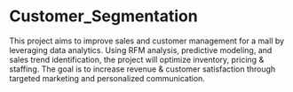 # Customer_Segmentation
This project aims to improve sales and customer management for a mall by leveraging data analytics. Using RFM analysis, predictive modeling, and sales trend identification, the project will optimize inventory, pricing &amp; staffing. The goal is to increase revenue &amp; customer satisfaction through targeted marketing and personalized communication.
